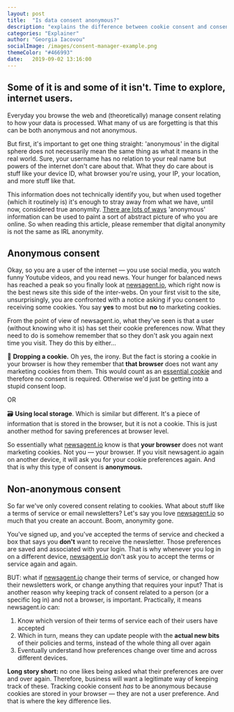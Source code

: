 ```yaml
---
layout: post
title:  "Is data consent anonymous?"
description: "explains the difference between cookie consent and consent for other kinds of data sharing"
categories: "Explainer"
author: "Georgia Iacovou"
socialImage: /images/consent-manager-example.png
themeColor: "#466993"
date:   2019-09-02 13:16:00
---
```

## Some of it is and some of it isn't. Time to explore, internet users.

Everyday you browse the web and (theoretically) manage consent relating to how your data is processed. What many of us are forgetting is that this can be both anonymous and not anonymous.

But first, it's important to get one thing straight: 'anonymous' in the digital sphere does not necessarily mean the same thing as what it means in the real world. Sure, your username has no relation to your real name but powers of the internet don't care about that. What they do care about is stuff like your device ID, what browser you're using, your IP, your location, and more stuff like that.

This information does not technically identify you, but when used together (which it routinely is) it's enough to stray away from what we have, until now, considered true anonymity. [There are lots of ways](https://blog.metomic.io/main/2019/04/23/cookies-are-a-perfect-and-irresistible-distraction-from-other-bad-things.html) 'anonymous' information can be used to paint a sort of abstract picture of who you are online. So when reading this article, please remember that digital anonymity is not the same as IRL anonymity.

## Anonymous consent

Okay, so you are a user of the internet — you use social media, you watch funny Youtube videos, and you read news. Your hunger for balanced news has reached a peak so you finally look at [newsagent.io](http://newsagent.io), which right now is the best news site this side of the inter-webs. On your first visit to the site, unsurprisingly, you are confronted with a notice asking if you consent to receiving some cookies. You say **yes** to most but **no** to marketing cookies.

From the point of view of newsagent.io, what they've seen is that a user (without knowing who it is) has set their cookie preferences now. What they need to do is somehow remember that so they don't ask you again next time you visit. They do this by either...

🍪 **Dropping a cookie.** Oh yes, the irony. But the fact is storing a cookie in your browser is how they remember that **that browser** does not want any marketing cookies from them. This would count as an [essential cookie](https://blog.metomic.io/main/2019/08/14/essential-cookies.html) and therefore no consent is required. Otherwise we'd just be getting into a stupid consent loop.

OR

🗃 **Using local storage**. Which is similar but different. It's a piece of information that is stored in the browser, but it is not a cookie. This is just another method for saving preferences at  browser level. 

So essentially what [newsagent.io](http://newsagent.io) know is that **your browser** does not want marketing cookies. Not you — your browser. If you visit newsagent.io again on another device, it will ask you for your cookie preferences again. And that is why this type of consent is **anonymous.**

## Non-anonymous consent

So far we've only covered consent relating to cookies. What about stuff like a terms of service or email newsletters? Let's say you love [newsagent.io](http://newsagent.io) so much that you create an account. Boom, anonymity gone.

You've signed up, and you've accepted the terms of service and checked a box that says you  **don't** want to receive the newsletter. Those preferences are saved and associated with your login. That is why whenever you log in on a different device, [newsagent.io](http://newagent.io) don't ask you to accept the terms or service again and again.

BUT: what if [newsagent.io](http://newsagent.io) change their terms of service, or changed how their newsletters work, or change anything that requires your input? That is another reason why keeping track of consent related to a person (or a specific log in) and not a browser, is important. Practically, it means newsagent.io can:

1. Know which version of their terms of service each of their users have accepted
2. Which in turn, means they can update people with the **actual new bits** of their policies and terms, instead of the whole thing all over again
3. Eventually understand how preferences change over time and across different devices.

**Long story short:** no one likes being asked what their preferences are over and over again. Therefore, business will want a legitimate way of keeping track of these. Tracking cookie consent *has* to be anonymous because cookies are stored in your browser — they are not a user preference. And that is where the key difference lies.
